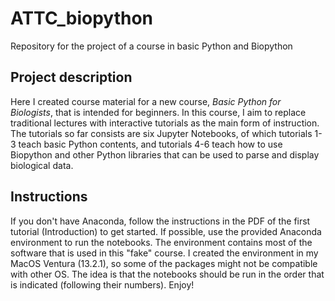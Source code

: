 # ATTC_biopython
Repository for the project of a course in basic Python and Biopython

## Project description
Here I created course material for a new course, *Basic Python for Biologists*, that is intended for 
beginners.  In this course, I aim to replace traditional lectures with interactive tutorials as the main form of instruction. The tutorials so far consists are six Jupyter Notebooks, of which tutorials 1-3 teach basic Python contents, and tutorials 4-6 teach how to use Biopython and other Python libraries that can be used to parse and display biological data.

## Instructions
If you don't have Anaconda, follow the instructions in the PDF of the first tutorial (Introduction) to get started. If 
possible, use the provided Anaconda environment to run the notebooks. The environment contains most of the software that is 
used in this "fake" course. I created the environment in my MacOS Ventura (13.2.1), so some of the packages might not be 
compatible with other OS. The idea is that the notebooks should be run in the order that is indicated (following their 
numbers). Enjoy!
